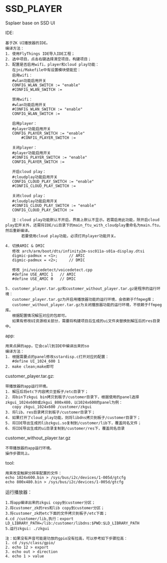 # SSD_PLAYER
Ssplaer base on SSD UI

IDE:

	基于ZK UI播放器的IDE。
	编译方法：
	1. 使用FlyThings IDE导入IDE工程；
	2. 选中项目，点击右键选择清空项目，构建项目；
	3. 配置是否启用wifi，player和cloud play功能：
	   在jni/Makefile中有设置模块使能宏：
	   启用wifi：
	   #wlan功能启用开关
	   CONFIG_WLAN_SWITCH := "enable"
	   #CONFIG_WLAN_SWITCH :=
		
	   禁用wifi：
	   #wlan功能启用开关
	   #CONFIG_WLAN_SWITCH := "enable"
	   CONFIG_WLAN_SWITCH :=
	
	   启用player：
	   #player功能启用开关
	   CONFIG_PLAYER_SWITCH := "enable"
           #CONFIG_PLAYER_SWITCH :=
	  
	   关闭player：
	   #player功能启用开关
	   #CONFIG_PLAYER_SWITCH := "enable"
	   CONFIG_PLAYER_SWITCH :=
	   
	   开启cloud play：
	   #cloudplay功能启用开关
	   CONFIG_CLOUD_PLAY_SWITCH := "enable"
	   #CONFIG_CLOUD_PLAY_SWITCH :=
	   
	   关闭cloud play：
	   #cloudplay功能启用开关
	   #CONFIG_CLOUD_PLAY_SWITCH := "enable"
	   CONFIG_CLOUD_PLAY_SWITCH :=
	   
	   注：cloud play功能默认不开启，界面上默认不显示。若需启用此功能，除开启cloud play宏开关外，还需将IDE/ui目录下的main_ftu_with_cloudplay重命名为main.ftu，然后重新编译。
	       若要使用cloud play功能，必须打开player功能开关。
	
	4. 切换AMIC & DMIC
	   修改 arch/arm/boot/dts/infinity2m-ssc011a-s01a-display.dtsi
	   digmic-padmux = <1>;  	// AMIC
	   digmic-padmux = <2>;    	// DMIC
	   
	   修改 jni/voicedetect/voicedetect.cpp
	   #define USE_AMIC	1	// AMIC
	   #define USE_AMIC	0	// DMIC
	
	5. customer_player.tar.gz和customer_without_player.tar.gz是程序的运行环境：
	   customer_player.tar.gz为开启用播放器功能的运行环境，会依赖于ffmpeg库；
	   customer_without_player.tar.gz为关闭播放器功能的运行环境，不依赖于ffmpeg库。
	   根据配置情况解压对应的包即可。
	   如果有修改UI资源相关部分，需要将构建项目后生成的ui文件夹替换到解压后的res目录中。
		
app:

	用来点屏的app，它会call到IDE中编译出来的so
	编译方法：
	1. 根据需要点的panel修改sstardisp.c打开对应的配置：
	   #define UI_1024_600 1
	2. make clean;make即可
		
customer_player.tar.gz:

	带播放器的app运行环境。
	1. 解压后将etc下内容拷贝至板子/etc目录下；
	2. 将bin下zkgui bin拷贝到板子/customer目录下，根据使用的panel选择zkgui_1024x600或zkgui_800x480，以1024x600的panel为例：
	   copy zkgui_1024x600 /customer/zkgui
	3. 将lib，res目录拷贝到板子/customer目录下；
	4. 如果打开了cloud_play功能，则将libdns拷贝到板子/customer目录下；
	5. 将IDE导出生成的libzkgui.so复制到/customer/lib下，覆盖同名文件；
	6. 将IDE导出生成的ui目录复制到/customer/res下，覆盖同名目录
	
customer_without_player.tar.gz	

	不带播放器的app运行环境。
	操作步骤同上。
	
tool:

	用来改变触屏分辨率配置的文件：
	echo 1024x600.bin > /sys/bus/i2c/devices/1-005d/gtcfg
	echo 800x480.bin > /sys/bus/i2c/devices/1-005d/gtcfg

运行播放器：

	1.将app编译出来的zkgui copy到customer分区；
	2.将customer_zk的res和lib copy到customer分区；
	3.将customer_zk的etc下面的文件拷贝到板子/etc下面；
	4.cd /customer/lib,执行：export LD_LIBRARY_PATH=/lib:/customer/libdns:$PWD:$LD_LIBRARY_PATH
	5.运行zkgui: ./zkgui
	
	注：如果没有声音可能是功放的gpio没有拉高，可以参考如下步骤拉高：
	1. cd /sys/class/gpio/
	2. echo 12 > export
	3. echo out > direction
	4. echo 1 > value


